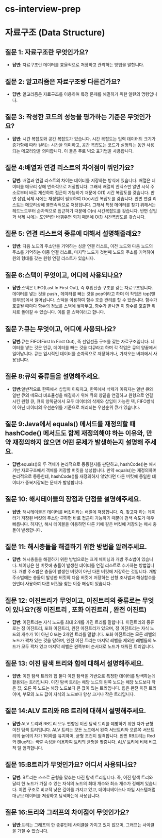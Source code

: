 # cs-interview-prep

# 자료구조 (Data Structure)

<!--
예시
## 질문 :
- **답변**:
-->
## 질문 1: 자료구조란 무엇인가요?
- **답변**: 자료구조란 데이터를 효율적으로 저장하고 관리하는 방법을 말합니다.

## 질문 2: 알고리즘은 자료구조랑 다른건가요?
- **답변**: 알고리즘은 자료구조를 이용하여 특정 문제를 해결하기 위한 일련의 명령입니다.

## 질문 3: 작성한 코드의 성능을 평가하는 기준은 무엇인가요?
- **답변**: 시간 복잡도와 공간 복잡도가 있습니다. 시간 복잡도는 입력 데이터의 크기가 증가함에 따라 걸리는 시간을 의미하고, 공간 복잡도는 코드가 실행되는 동안 사용되는 메모리양을 의미합니다. 이 둘은 주로 빅오 표기법을 사용합니다.

## 질문 4:배열과 연결 리스트의 차이점이 뭐인가요?
- **답변**: 배열과 연결 리스트의 차이는 데이터를 저장하는 방식에 있습니다. 배열은 데이터를 메모리 상에 연속적으로 저장합니다. 그래서 배열의 인덱스만 알면 시작 주소로부터 바로 계산하여 접근이 가능하기 때문에 O(1) 시간 복잡도를 갖습니다. 반면 삽입,삭제 시에는 재졍렬이 필요하여 O(n)시간 복잡도를 갖습니다. 반면 연결 리스트는 메모리상에 불연속적으로 저장됩니다. 그래서 특정 데이터를 찾기 위해서는 헤드노드부터 순차적으로 접근하기 때문에 O(n) 시간복잡도를 갖습니다. 반면 삽입과 삭제 시에는 포인터만 바꿔주면 되기 때문에 O(1) 시간복잡도를 갖습니다.

## 질문 5: 연결 리스트의 종류에 대해서 설명해줄래요?
- **답변**: 다음 노드의 주소만을 기억하는 싱글 연결 리스트, 이전 노드와 다음 노드의 주소를 기억하는 이중 연결 리스트, 마지막 노드가 첫번째 노드의 주소를 기억하여 원의 형태를 갖는 원형 연결 리스트가 있습니다.

## 질문 6:스택이 무엇이고, 어디에 사용되나요?
- **답변**:스택은 LIFO(Last In First Out), 즉 후입선출 구조를 갖는 자료구조입니다. 데이터를 넣는 것을 push , 데이터를 빼는 것을 pop이라고 하며 이 작업은 top(맨 윗부분)에서 일어납니다. 스택을 이용하여 함수 호출 관리를 할 수 있습니다. 함수가 호출될 때마다 함수의 정보를 스택에 쌓아두고, 함수가 끝나면 이 함수를 호출한 위치로 돌아갈 수 있습니다. 이를 콜 스택이라고 합니다.

## 질문 7:큐는 무엇이고, 어디에 사용되나요?
- **답변**:큐는 FIFO(First In First Out), 즉 선입선출 구조를 갖는 자료구조입니다. 데이터를 넣는 것은 인큐, 데이터를 빼는 것을 디큐라고 하며 각 작업은 큐의 양끝에서 일어납니다. 큐는 임시적인 데이터를 순차적으로 저장하거나, 가져오는 버퍼에서 사용됩니다.

## 질문 8:큐의 종류들을 설명해주세요.
- **답변**:일반적으로 한쪽에서 삽입이 이뤄지고, 한쪽에서 삭제가 이뤄지는 일반 큐와  일반 큐의 메모리 비효율성을 해결하기 위해 큐의 양끝을 연결하고 원형으로 연결 시킨 원형 큐, 큐의 양쪽끝에서 모두 데이터의 삭제와 삽입이 가능한 덱, FIFO방식이 아닌 데이터의 우선순위를 기준으로 처리되는 우선순위 큐가 있습니다.

## 질문 9:Java에서 equals() 메서드를 재정의할 때 hashCode() 메서드도 함께 재정의해야 하는 이유와, 만약 재정의하지 않으면 어떤 문제가 발생하는지 설명해 주세요.
- **답변**:equals()의 두 객체가 논리적으로 동등한지를 판단하고, hashCode()는 해시 기반 자료구조에서 객체를 저장할 버킷을 생성합니다. 만약 equals()는 재정의하여 논리적으로 동등한데, hashCode()를 재정의하지 않았다면 다른 버킷에 동일한 데이터가 중복저장되는 문제가 발생합니다.

## 질문 10: 해시테이블의 장점과 단점을 설명해주세요. 
- **답변**: 해시테이블은 데이터를 버킷이라는 배열에 저장합니다. 즉, 찾고자 하는 데이터가 저장된 버킷의 주소만 구하면 바로 접근이 가능하기 때문에 검색 속도가 매우 빠릅니다. 하지만, 해시 테이블을 이용하면 다른 키에 같은 버킷에 저장되는 해시 충돌이 발생합니다.

## 질문 11: 해시충돌을 해결하기 위한 방법을 알려주세요.
- **답변**: 해시충돌을 해결하기 위한 방법으로는 크게 체이닝과 개방 주소법이 있습니다. 체이닝은 한 버킷에 충돌이 발생한 데이터를 연결 리스트로 추가하는 방법입니다. 개방 주소법은 충돌이 발생한 버킷이 아닌 다른 버킷에 저장하는 것입니다. 개방 주소법에는 충돌이 발생한 버킷의 다음 버킷에 저장하는 선형 조사법과 해싱함수를 한번더 사용하여 다른 버킷을 찾는 이중 해싱이 있습니다.

## 질문 12: 이진트리가 무엇이고, 이진트리의 종류로는 무엇이 있나요?(정 이진트리 , 포화 이진트리 , 완전 이진트)
- **답변**: 이진트리는 자식 노드를 최대 2개를 가진 트리를 말합니다. 이진트리의 종류로는 정 이진트리, 포화 이진트리, 완전 이진트리가 있으며, 정 이진트리는 자식 노드의 개수가 1이 아닌 0 또는 2개인 트리를 말합니다. 포화 이진트리는 모든 레벨의 노드가 꽉차 있는 것을 말하며, 완전 이진 트리는 마지막 레벨을 제외한 레벨들의 노드가 모두 꽉차 있고 마지막 레벨은 왼쪽부터 순서대로 노드가 채워진 트리입니다.

## 질문 13: 이진 탐색 트리와 힙에 대해서 설명해주세요.
- **답변**: 이진 탐색 트리와 힙 둘다 이진 탐색을 기반으로 특정한 데이터를 탐색하는데 활용되는 트리입니다. 이진 탐색 트리는 해당 노드의 왼쪽 노드는 해당 노드보다 작은 값, 오른 쪽 노드는 해당 노드보다 큰 값이 있는 트리입니다. 힙은 완전 이진 트리이며, 부모의 노드 값이 자식의 노드보다 항상 크거나 작은 트리입니다.

## 질문 14:ALV 트리와 RB 트리에 대해서 설명해주세요.
- **답변**:ALV 트리와 RB트리 모두 편향된 이진 탐색 트리를 예방하기 위한 자가 균형 이진 탐색 트리입니다. ALV 트리는 모든 노드에서 왼쪽 서브트리와 오른쪽 서브트리의 높이의 차가 1이하를 유지하며, 균형 조건이 엄격합니다. 반면 RB트리는 Red와 Blue라는 색깔 속성을 이용하여 트리의 균형을 맞춥니다. ALV 트리에 비해 비교적 덜 엄격합니다.

## 질문 15:B트리가 무엇인가요? 어디서 사용되나요?
- **답변**: B트리는 스스로 균형을 맞추는 다진 탐색 트리입니다. 즉, 이진 탐색 트리와 달리 한 노드가 가질 수 있는 자식의 노드의 최대 개수와 최소 개수가 정해져 있습니다. 이런 구조로 비교적 낮은 깊이를 가지고 있고, 데이터베이스나 파일 시스템처럼 대규모 데이터를 저장하고 탐색하는데 사용됩니다. 

## 질문 16:트리와 그래프의 차이점이 무엇인가요?
- **답변**:트리는 그래프의 한 종류인데 사이클을 가지고 있지 않으며, 그래프는 사이클을 가질 수 있습니다.
